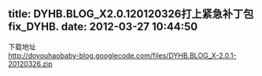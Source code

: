 title: DYHB.BLOG_X2.0.120120326打上紧急补丁包fix_DYHB.
date: 2012-03-27 10:44:50
---

下载地址<br/>http://doyouhaobaby-blog.googlecode.com/files/DYHB.BLOG_X-2.0.1-20120326.zip